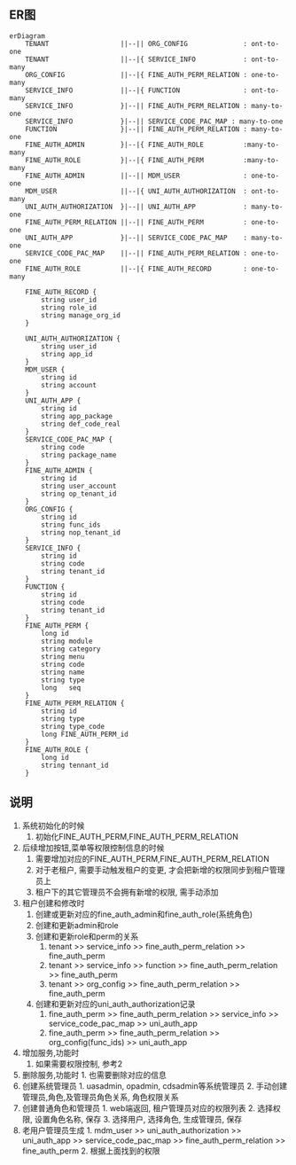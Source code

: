 ## ER图
```mermaid
erDiagram
	TENANT					||--|| ORG_CONFIG			   : ont-to-one
	TENANT					||--|{ SERVICE_INFO			   : ont-to-many
    ORG_CONFIG  			||--|{ FINE_AUTH_PERM_RELATION : one-to-many
    SERVICE_INFO     		||--|{ FUNCTION     		   : ont-to-many
	SERVICE_INFO     		}|--|| FINE_AUTH_PERM_RELATION : many-to-one
	SERVICE_INFO     		}|--|| SERVICE_CODE_PAC_MAP : many-to-one
    FUNCTION    			}|--|| FINE_AUTH_PERM_RELATION : many-to-one
	FINE_AUTH_ADMIN        	}|--|{ FINE_AUTH_ROLE   	   :many-to-many
	FINE_AUTH_ROLE        	}|--|{ FINE_AUTH_PERM   	   :many-to-many
	FINE_AUTH_ADMIN        	||--|| MDM_USER   			   : one-to-one
	MDM_USER    			||--|{ UNI_AUTH_AUTHORIZATION  : ont-to-many
	UNI_AUTH_AUTHORIZATION 	}|--|| UNI_AUTH_APP      	   : many-to-one
    FINE_AUTH_PERM_RELATION ||--|| FINE_AUTH_PERM          : one-to-one
	UNI_AUTH_APP     		}|--|| SERVICE_CODE_PAC_MAP    : many-to-one
	SERVICE_CODE_PAC_MAP  	||--|| FINE_AUTH_PERM_RELATION : one-to-one
	FINE_AUTH_ROLE        	||--|{ FINE_AUTH_RECORD   	   : one-to-many 
	
	FINE_AUTH_RECORD {
		string user_id
		string role_id
		string manage_org_id
	}
	
	UNI_AUTH_AUTHORIZATION {
	    string user_id
        string app_id
    }
	MDM_USER {
	    string id
        string account
    }
	UNI_AUTH_APP {
	    string id
        string app_package
		string def_code_real
    }
	SERVICE_CODE_PAC_MAP {
        string code
		string package_name
    } 
	FINE_AUTH_ADMIN {
        string id
		string user_account
		string op_tenant_id
    } 
    ORG_CONFIG {
        string id
		string func_ids
		string nop_tenant_id
    } 
	SERVICE_INFO {
        string id
		string code
		string tenant_id
    }
    FUNCTION {
        string id
		string code
		string tenant_id
    }
    FINE_AUTH_PERM {
        long id
        string module
        string category
        string menu
        string code
        string name
        string type
		long   seq
    }
    FINE_AUTH_PERM_RELATION {
        string id
		string type
        string type_code
        long FINE_AUTH_PERM_id
    }
    FINE_AUTH_ROLE {
        long id
		string tennant_id
    }
```

## 说明
1. 系统初始化的时候
	1. 初始化FINE_AUTH_PERM,FINE_AUTH_PERM_RELATION
2. 后续增加按钮,菜单等权限控制信息的时候
	1. 需要增加对应的FINE_AUTH_PERM,FINE_AUTH_PERM_RELATION
	2. 对于老租户, 需要手动触发租户的变更, 才会把新增的权限同步到租户管理员上
	3. 租户下的其它管理员不会拥有新增的权限, 需手动添加
3. 租户创建和修改时
	1. 创建或更新对应的fine_auth_admin和fine_auth_role(系统角色)
	2. 创建和更新admin和role
	3. 创建和更新role和perm的关系
		1. tenant >> service_info >> fine_auth_perm_relation >> fine_auth_perm
		2. tenant >> service_info >> function >> fine_auth_perm_relation >> fine_auth_perm
		3. tenant >> org_config >> fine_auth_perm_relation >> fine_auth_perm
	3. 创建和更新对应的uni_auth_authorization记录
		1. fine_auth_perm >> fine_auth_perm_relation >> service_info >> service_code_pac_map >> uni_auth_app
		2. fine_auth_perm >> fine_auth_perm_relation >> org_config(func_ids)  >> uni_auth_app 
4.  增加服务,功能时
	1.   如果需要权限控制, 参考2
5.   删除服务,功能时
	1. 也需要删除对应的信息 
6.   创建系统管理员
	1.   uasadmin, opadmin, cdsadmin等系统管理员
	2.   手动创建管理员,角色,及管理员角色关系, 角色权限关系
7.   创建普通角色和管理员
	1.   web端返回, 租户管理员对应的权限列表
	2.   选择权限, 设置角色名称, 保存
	3.   选择用户, 选择角色, 生成管理员, 保存
8.   老用户管理员生成
	1.   mdm_user >> uni_auth_authorization >> uni_auth_app >> service_code_pac_map >> fine_auth_perm_relation >> fine_auth_perm
	2.   根据上面找到的权限

